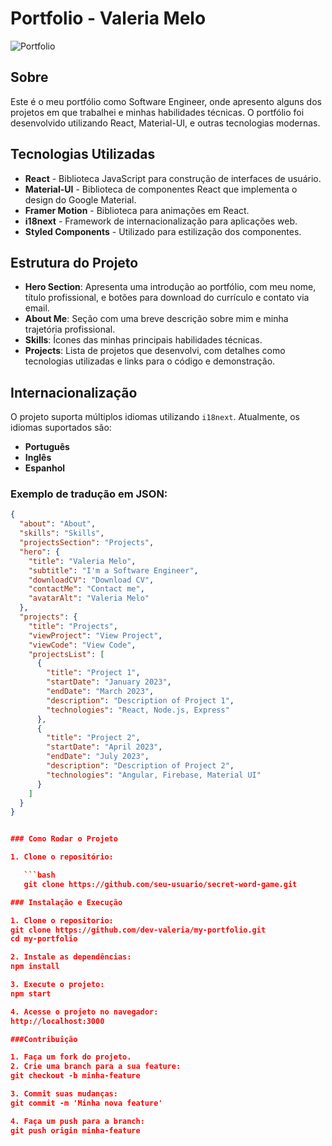 # Portfolio - Valeria Melo

![Portfolio](path_to_your_image_or_logo.png)

## Sobre

Este é o meu portfólio como Software Engineer, onde apresento alguns dos projetos em que trabalhei e minhas habilidades técnicas. O portfólio foi desenvolvido utilizando React, Material-UI, e outras tecnologias modernas.

## Tecnologias Utilizadas

- **React** - Biblioteca JavaScript para construção de interfaces de usuário.
- **Material-UI** - Biblioteca de componentes React que implementa o design do Google Material.
- **Framer Motion** - Biblioteca para animações em React.
- **i18next** - Framework de internacionalização para aplicações web.
- **Styled Components** - Utilizado para estilização dos componentes.

## Estrutura do Projeto

- **Hero Section**: Apresenta uma introdução ao portfólio, com meu nome, título profissional, e botões para download do currículo e contato via email.
- **About Me**: Seção com uma breve descrição sobre mim e minha trajetória profissional.
- **Skills**: Ícones das minhas principais habilidades técnicas.
- **Projects**: Lista de projetos que desenvolvi, com detalhes como tecnologias utilizadas e links para o código e demonstração.

## Internacionalização

O projeto suporta múltiplos idiomas utilizando `i18next`. Atualmente, os idiomas suportados são:

- **Português**
- **Inglês**
- **Espanhol**

### Exemplo de tradução em JSON:

```json
{
  "about": "About",
  "skills": "Skills",
  "projectsSection": "Projects",
  "hero": {
    "title": "Valeria Melo",
    "subtitle": "I'm a Software Engineer",
    "downloadCV": "Download CV",
    "contactMe": "Contact me",
    "avatarAlt": "Valeria Melo"
  },
  "projects": {
    "title": "Projects",
    "viewProject": "View Project",
    "viewCode": "View Code",
    "projectsList": [
      {
        "title": "Project 1",
        "startDate": "January 2023",
        "endDate": "March 2023",
        "description": "Description of Project 1",
        "technologies": "React, Node.js, Express"
      },
      {
        "title": "Project 2",
        "startDate": "April 2023",
        "endDate": "July 2023",
        "description": "Description of Project 2",
        "technologies": "Angular, Firebase, Material UI"
      }
    ]
  }
}


### Como Rodar o Projeto

1. Clone o repositório:

   ```bash
   git clone https://github.com/seu-usuario/secret-word-game.git

### Instalação e Execução

1. Clone o repositorio:
git clone https://github.com/dev-valeria/my-portfolio.git
cd my-portfolio

2. Instale as dependências:
npm install

3. Execute o projeto:
npm start

4. Acesse o projeto no navegador:
http://localhost:3000

###Contribuição

1. Faça um fork do projeto.
2. Crie uma branch para a sua feature:
git checkout -b minha-feature

3. Commit suas mudanças:
git commit -m 'Minha nova feature'

4. Faça um push para a branch:
git push origin minha-feature







